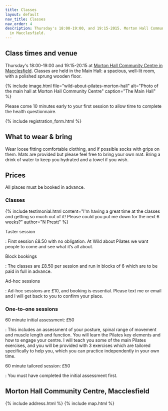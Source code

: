 ```yaml
---
title: Classes
layout: default
nav_title: Classes
nav_order: 4
description: Thursday's 18:00-19:00, and 19:15-2015. Morton Hall Community Centre
  in Macclesfield.
---
```


## Class times and venue

Thursday's <time>18:00</time>-<time>19:00</time> and <time>19:15</time>-<time>20:15</time> at [Morton Hall Community Centre in Macclesfield](#morton-hall-community-centre-macclesfield).  Classes are held in the Main Hall: a spacious, well-lit room, with a polished sprung wooden floor.

{% include image.html
    file="wild-about-pilates-morton-hall"
    alt="Photo of the main hall at Morton Hall Community Centre"
    caption="The Main Hall"
%}

Please come 10 minutes early to your first session to allow time to complete the health questionnaire.

{% include registration_form.html %}

## What to wear & bring

Wear loose fitting comfortable clothing, and if possible socks with grips on them. Mats are provided but please feel free to bring your own mat. Bring a drink of water to keep you hydrated and a towel if you wish.

## Prices

All places must be booked in advance.

### Classes

{% include testimonial.html
    content="I'm having a great time at the classes and getting so much out of it!  Please could you put me down for the next 6 weeks?"
    author="N Prestt" %}

Taster session

: First session £8.50 with no obligation. At Wild about Pilates we want people to come and see what it’s all about.

Block bookings

: The classes are £8.50 per session and run in blocks of 6 which are to be paid in full in advance.

Ad-hoc sessions

: Ad-hoc sessions are £10, and booking is essential. Please text me or email and I will get back to you to confirm your place.

### One-to-one sessions

60 minute initial assessment: £50

: This includes an assessment of your posture, spinal range of movement and muscle length and function. You will learn the Pilates key elements and how to engage your centre. I will teach you some of the main Pilates exercises, and you will be provided with 3 exercises which are tailored specifically to help you, which you can practice independently in your own time.

60 minute tailored session: £50

: You must have completed the initial assessment first.

## Morton Hall Community Centre, Macclesfield

{% include address.html %}
{% include map.html %}
